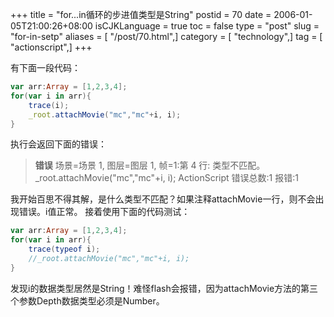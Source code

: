 +++
title = "for...in循环的步进值类型是String"
postid = 70
date = 2006-01-05T21:00:26+08:00
isCJKLanguage = true
toc = false
type = "post"
slug = "for-in-setp"
aliases = [ "/post/70.html",]
category = [ "technology",]
tag = [ "actionscript",]
+++


有下面一段代码：

``` actionscript
var arr:Array = [1,2,3,4];
for(var i in arr){
	trace(i);
	_root.attachMovie("mc","mc"+i, i);
}
```


执行会返回下面的错误：


> **错误** 场景=场景 1, 图层=图层 1, 帧=1:第 4 行: 类型不匹配。
> _root.attachMovie("mc","mc"+i, i);
> ActionScript 错误总数:1 	 报错:1

我开始百思不得其解，是什么类型不匹配？如果注释attachMovie一行，则不会出现错误。i值正常。
接着使用下面的代码测试：

``` actionscript
var arr:Array = [1,2,3,4];
for(var i in arr){
	trace(typeof i);
	//_root.attachMovie("mc","mc"+i, i);
}
```

发现i的数据类型居然是String！难怪flash会报错，因为attachMovie方法的第三个参数Depth数据类型必须是Number。
